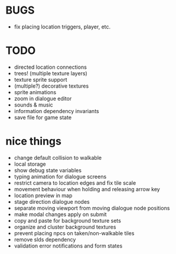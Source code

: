 # BUGS
- fix placing location triggers, player, etc.

# TODO
- directed location connections
- trees! (multiple texture layers)
- texture sprite support
- (multiple?) decorative textures
- sprite animations
- zoom in dialogue editor
- sounds & music
- information dependency invariants
- save file for game state

# nice things
- change default collision to walkable
- local storage
- show debug state variables
- typing animation for dialogue screens
- restrict camera to location edges and fix tile scale
- movement behaviour when holding and releasing arrow key
- location preview in map
- stage direction dialogue nodes
- separate moving viewport from moving dialogue node positions
- make modal changes apply on submit
- copy and paste for background texture sets
- organize and cluster background textures
- prevent placing npcs on taken/non-walkable tiles
- remove slds dependency
- validation error notifications and form states
